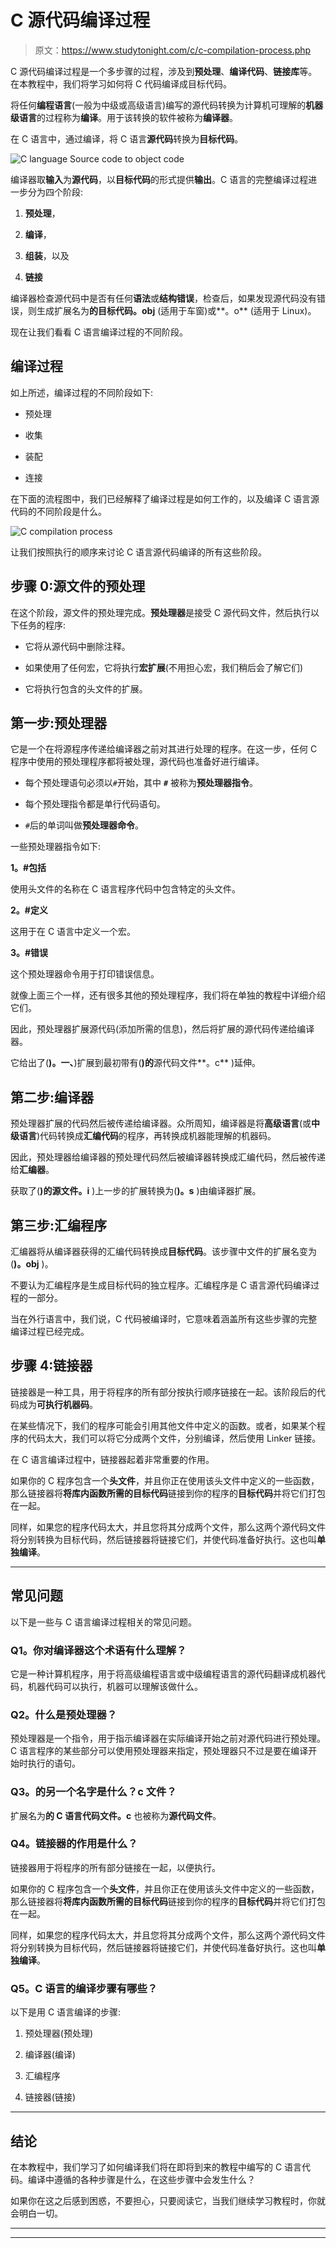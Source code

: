 # C 源代码编译过程

> 原文：<https://www.studytonight.com/c/c-compilation-process.php>

C 源代码编译过程是一个多步骤的过程，涉及到**预处理**、**编译代码**、**链接库**等。在本教程中，我们将学习如何将 C 代码编译成目标代码。

将任何**编程语言**(一般为中级或高级语言)编写的源代码转换为计算机可理解的**机器级语言**的过程称为**编译**。用于该转换的软件被称为**编译器**。

在 C 语言中，通过编译，将 C 语言**源代码**转换为**目标代码**。

![C language Source code to object code](img/b57279aa5c99951796ea9d2803cbe874.png)

编译器取**输入**为**源代码**，以**目标代码**的形式提供**输出**。C 语言的完整编译过程进一步分为四个阶段:

1.  **预处理**，

2.  **编译**，

3.  **组装**，以及

4.  **链接**

编译器检查源代码中是否有任何**语法**或**结构错误**，检查后，如果发现源代码没有错误，则生成扩展名为**的目标代码。obj** (适用于车窗)或**。o** (适用于 Linux)。

现在让我们看看 C 语言编译过程的不同阶段。

## 编译过程

如上所述，编译过程的不同阶段如下:

*   预处理

*   收集

*   装配

*   连接

在下面的流程图中，我们已经解释了编译过程是如何工作的，以及编译 C 语言源代码的不同阶段是什么。

![C compilation process](img/0b6c93b04e42c8bccc0d84d003fd8989.png)

让我们按照执行的顺序来讨论 C 语言源代码编译的所有这些阶段。

## 步骤 0:源文件的预处理

在这个阶段，源文件的预处理完成。**预处理器**是接受 C 源代码文件，然后执行以下任务的程序:

*   它将从源代码中删除注释。

*   如果使用了任何宏，它将执行**宏扩展**(不用担心宏，我们稍后会了解它们)

*   它将执行包含的头文件的扩展。

## 第一步:预处理器

它是一个在将源程序传递给编译器之前对其进行处理的程序。在这一步，任何 C 程序中使用的预处理程序都将被处理，源代码也准备好进行编译。

*   每个预处理语句必须以`#`开始，其中 **`#`** 被称为**预处理器指令**。

*   每个预处理指令都是单行代码语句。

*   `#`后的单词叫做**预处理器命令**。

一些预处理器指令如下:

**1。#包括**

使用头文件的名称在 C 语言程序代码中包含特定的头文件。

**2。#定义**

这用于在 C 语言中定义一个宏。

**3。#错误**

这个预处理器命令用于打印错误信息。

就像上面三个一样，还有很多其他的预处理程序，我们将在单独的教程中详细介绍它们。

因此，预处理器扩展源代码(添加所需的信息)，然后将扩展的源代码传递给编译器。

它给出了(**)。一、**)扩展到最初带有(**)的**源代码文件**。c** )延伸。

## 第二步:编译器

预处理器扩展的代码然后被传递给编译器。众所周知，编译器是将**高级语言**(或**中级语言**)代码转换成**汇编代码**的程序，再转换成机器能理解的机器码。

因此，预处理器给编译器的预处理代码然后被编译器转换成汇编代码，然后被传递给**汇编器**。

获取了(**)的源文件。i** )上一步的扩展转换为(**)。s** )由编译器扩展。

## 第三步:汇编程序

汇编器将从编译器获得的汇编代码转换成**目标代码**。该步骤中文件的扩展名变为(**)。obj** )。

不要认为汇编程序是生成目标代码的独立程序。汇编程序是 C 语言源代码编译过程的一部分。

当在外行语言中，我们说，C 代码被编译时，它意味着涵盖所有这些步骤的完整编译过程已经完成。

## 步骤 4:链接器

链接器是一种工具，用于将程序的所有部分按执行顺序链接在一起。该阶段后的代码成为**可执行机器码**。

在某些情况下，我们的程序可能会引用其他文件中定义的函数。或者，如果某个程序的代码太大，我们可以将它分成两个文件，分别编译，然后使用 Linker 链接。

在 C 语言编译过程中，链接器起着非常重要的作用。

如果你的 C 程序包含一个**头文件**，并且你正在使用该头文件中定义的一些函数，那么链接器将**将库内函数所需的目标代码**链接到你的程序的**目标代码**并将它们打包在一起。

同样，如果您的程序代码太大，并且您将其分成两个文件，那么这两个源代码文件将分别转换为目标代码，然后链接器将链接它们，并使代码准备好执行。这也叫**单独编译**。

* * *

## 常见问题

以下是一些与 C 语言编译过程相关的常见问题。

### Q1。你对编译器这个术语有什么理解？

它是一种计算机程序，用于将高级编程语言或中级编程语言的源代码翻译成机器代码，机器代码可以执行，机器可以理解该做什么。

### Q2。什么是预处理器？

预处理器是一个指令，用于指示编译器在实际编译开始之前对源代码进行预处理。C 语言程序的某些部分可以使用预处理器来指定，预处理器只不过是要在编译开始时执行的语句。

### Q3。的另一个名字是什么？c 文件？

扩展名为**的 C 语言代码文件。c** 也被称为**源代码文件**。

### Q4。链接器的作用是什么？

链接器用于将程序的所有部分链接在一起，以便执行。

如果你的 C 程序包含一个**头文件**，并且你正在使用该头文件中定义的一些函数，那么链接器将**将库内函数所需的目标代码**链接到你的程序的**目标代码**并将它们打包在一起。

同样，如果您的程序代码太大，并且您将其分成两个文件，那么这两个源代码文件将分别转换为目标代码，然后链接器将链接它们，并使代码准备好执行。这也叫**单独编译**。

### Q5。C 语言的编译步骤有哪些？

以下是用 C 语言编译的步骤:

1.  预处理器(预处理)

2.  编译器(编译)

3.  汇编程序

4.  链接器(链接)

* * *

## 结论

在本教程中，我们学习了如何编译我们将在即将到来的教程中编写的 C 语言代码。编译中遵循的各种步骤是什么，在这些步骤中会发生什么？

如果你在这之后感到困惑，不要担心，只要阅读它，当我们继续学习教程时，你就会明白一切。

* * *

* * *